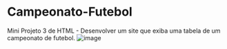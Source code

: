 # Campeonato-Futebol
Mini Projeto 3 de HTML - Desenvolver um site que exiba uma tabela de um campeonato de futebol.
![image](https://github.com/paulorosadodev/Campeonato-Futebol/assets/117609505/7a5e8092-7038-4ce6-83ee-c26fa8c7ccfa)
